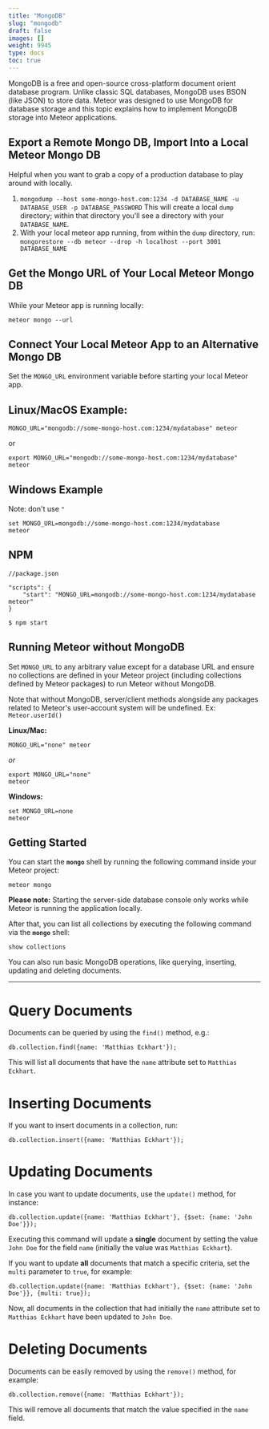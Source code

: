 ```yaml
---
title: "MongoDB"
slug: "mongodb"
draft: false
images: []
weight: 9945
type: docs
toc: true
---
```


MongoDB is a free and open-source cross-platform document orient database program. Unlike classic SQL databases, MongoDB uses BSON (like JSON) to store data. Meteor was designed to use MongoDB for database storage and this topic explains how to implement MongoDB storage into Meteor applications.

## Export a Remote Mongo DB, Import Into a Local Meteor Mongo DB
Helpful when you want to grab a copy of a production database to play around with locally.

1. `mongodump --host some-mongo-host.com:1234 -d DATABASE_NAME -u DATABASE_USER -p DATABASE_PASSWORD` This will create a local `dump` directory; within that directory you'll see a directory with your `DATABASE_NAME`.
2. With your local meteor app running, from within the `dump` directory, run: `mongorestore --db meteor --drop -h localhost --port 3001 DATABASE_NAME`

## Get the Mongo URL of Your Local Meteor Mongo DB
While your Meteor app is running locally:

```
meteor mongo --url
```

## Connect Your Local Meteor App to an Alternative Mongo DB
Set the `MONGO_URL` environment variable before starting your local Meteor app.

## Linux/MacOS Example:

```
MONGO_URL="mongodb://some-mongo-host.com:1234/mydatabase" meteor
```

or

```
export MONGO_URL="mongodb://some-mongo-host.com:1234/mydatabase" 
meteor
```

## Windows Example

Note: don't use `"`

```
set MONGO_URL=mongodb://some-mongo-host.com:1234/mydatabase
meteor
```

## NPM

```
//package.json

"scripts": {
    "start": "MONGO_URL=mongodb://some-mongo-host.com:1234/mydatabase meteor"
}

$ npm start
```


## Running Meteor without MongoDB
Set `MONGO_URL` to any arbitrary value except for a database URL and ensure no collections are defined in your Meteor project (including collections defined by Meteor packages) to run Meteor without MongoDB.

Note that without MongoDB, server/client methods alongside any packages related to Meteor's user-account system will be undefined. Ex: `Meteor.userId()`

**Linux/Mac:**

    MONGO_URL="none" meteor

*or*

    export MONGO_URL="none"
    meteor
    
**Windows:**

    set MONGO_URL=none
    meteor

## Getting Started
You can start the **`mongo`** shell by running the following command inside your Meteor project:

    meteor mongo

**Please note:** Starting the  server-side database console only works while Meteor is running the application locally.

After that, you can list all collections by executing the following command via the **`mongo`** shell:

    show collections

You can also run basic MongoDB operations, like querying, inserting, updating and deleting documents.

-----

# Query Documents

Documents can be queried by using the `find()` method, e.g.:

    db.collection.find({name: 'Matthias Eckhart'});

This will list all documents that have the `name` attribute set to `Matthias Eckhart`.

# Inserting Documents

If you want to insert documents in a collection, run:

    db.collection.insert({name: 'Matthias Eckhart'});

# Updating Documents

In case you want to update documents, use the `update()` method, for instance:

    db.collection.update({name: 'Matthias Eckhart'}, {$set: {name: 'John Doe'}});

Executing this command will update a **single** document by setting the value `John Doe` for the field `name` (initially the value was `Matthias Eckhart`).

If you want to update **all** documents that match a specific criteria, set the `multi` parameter to `true`, for example:

    db.collection.update({name: 'Matthias Eckhart'}, {$set: {name: 'John Doe'}}, {multi: true});


Now, all documents in the collection that had initially the `name` attribute set to `Matthias Eckhart` have been updated to `John Doe`.

# Deleting Documents

Documents can be easily removed by using the `remove()` method, for example:

    db.collection.remove({name: 'Matthias Eckhart'});

This will remove all documents that match the value specified in the `name` field.

